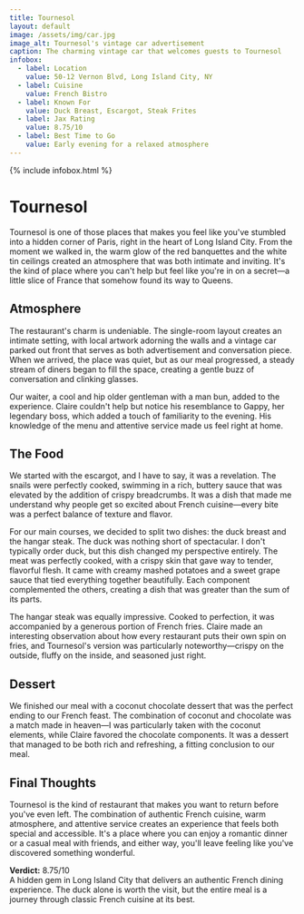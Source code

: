 ```yaml
---
title: Tournesol
layout: default
image: /assets/img/car.jpg
image_alt: Tournesol's vintage car advertisement
caption: The charming vintage car that welcomes guests to Tournesol
infobox:
  - label: Location
    value: 50-12 Vernon Blvd, Long Island City, NY
  - label: Cuisine
    value: French Bistro
  - label: Known For
    value: Duck Breast, Escargot, Steak Frites
  - label: Jax Rating
    value: 8.75/10
  - label: Best Time to Go
    value: Early evening for a relaxed atmosphere
---
```


{% include infobox.html %}

# Tournesol

Tournesol is one of those places that makes you feel like you've stumbled into a hidden corner of Paris, right in the heart of Long Island City. From the moment we walked in, the warm glow of the red banquettes and the white tin ceilings created an atmosphere that was both intimate and inviting. It's the kind of place where you can't help but feel like you're in on a secret—a little slice of France that somehow found its way to Queens.

## Atmosphere

The restaurant's charm is undeniable. The single-room layout creates an intimate setting, with local artwork adorning the walls and a vintage car parked out front that serves as both advertisement and conversation piece. When we arrived, the place was quiet, but as our meal progressed, a steady stream of diners began to fill the space, creating a gentle buzz of conversation and clinking glasses.

Our waiter, a cool and hip older gentleman with a man bun, added to the experience. Claire couldn't help but notice his resemblance to Gappy, her legendary boss, which added a touch of familiarity to the evening. His knowledge of the menu and attentive service made us feel right at home.

## The Food

We started with the escargot, and I have to say, it was a revelation. The snails were perfectly cooked, swimming in a rich, buttery sauce that was elevated by the addition of crispy breadcrumbs. It was a dish that made me understand why people get so excited about French cuisine—every bite was a perfect balance of texture and flavor.

For our main courses, we decided to split two dishes: the duck breast and the hangar steak. The duck was nothing short of spectacular. I don't typically order duck, but this dish changed my perspective entirely. The meat was perfectly cooked, with a crispy skin that gave way to tender, flavorful flesh. It came with creamy mashed potatoes and a sweet grape sauce that tied everything together beautifully. Each component complemented the others, creating a dish that was greater than the sum of its parts.

The hangar steak was equally impressive. Cooked to perfection, it was accompanied by a generous portion of French fries. Claire made an interesting observation about how every restaurant puts their own spin on fries, and Tournesol's version was particularly noteworthy—crispy on the outside, fluffy on the inside, and seasoned just right.

## Dessert

We finished our meal with a coconut chocolate dessert that was the perfect ending to our French feast. The combination of coconut and chocolate was a match made in heaven—I was particularly taken with the coconut elements, while Claire favored the chocolate components. It was a dessert that managed to be both rich and refreshing, a fitting conclusion to our meal.

## Final Thoughts

Tournesol is the kind of restaurant that makes you want to return before you've even left. The combination of authentic French cuisine, warm atmosphere, and attentive service creates an experience that feels both special and accessible. It's a place where you can enjoy a romantic dinner or a casual meal with friends, and either way, you'll leave feeling like you've discovered something wonderful.

**Verdict:** 8.75/10  
A hidden gem in Long Island City that delivers an authentic French dining experience. The duck alone is worth the visit, but the entire meal is a journey through classic French cuisine at its best. 